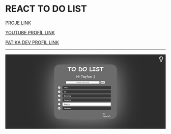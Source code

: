 # REACT TO DO LIST

[PROJE LINK](https://tayfuntop.github.io/Todos-React-Bootcamp-Case/)

[YOUTUBE PROFİL LINK](https://www.youtube.com/c/TayfunTp)

[PATIKA DEV PROFIL LINK](https://app.patika.dev/razumihin)

---

 ![Proje Görseli](/public/project.jpg)
 